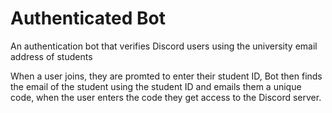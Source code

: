 # Authenticated Bot

An authentication bot that verifies Discord users using the university email address of students

When a user joins, they are promted to enter their student ID, Bot then finds the email of the student using the student ID and emails them a unique code, when the user enters the code they get access to the Discord server.